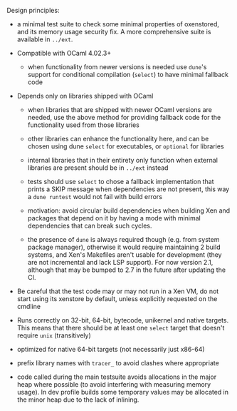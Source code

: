 Design principles:

* a minimal test suite to check some minimal properties of oxenstored, and
its memory usage security fix. 
A more comprehensive suite is available in `../ext`.

* Compatible with OCaml 4.02.3+

    * when functionality from newer versions is needed use `dune`'s support for
    conditional compilation (`select`) to have minimal fallback code

* Depends only on libraries shipped with OCaml

    * when libraries that are shipped with newer OCaml versions are needed,
    use the above method for providing fallback code for the functionality used
    from those libraries

    * other libraries can enhance the functionality here, and can be chosen using
    dune `select` for executables, or `optional` for libraries

    * internal libraries that in their entirety only function when external
    libraries are present should be in `../ext` instead

    * tests should use `select` to chose a fallback implementation that prints
    a SKIP message when dependencies are not present, this way a `dune runtest`
    would not fail with build errors

    * motivation: avoid circular build dependencies when building Xen and
    packages that depend on it by having a mode with minimal dependencies that
    can break such cycles.

    * the presence of `dune` is always required though (e.g. from system package manager),
    otherwise it would require maintaining 2 build systems, and Xen's Makefiles
    aren't usable for development (they are not incremental and lack LSP support).
    For now version 2.1, although that may be bumped to 2.7 in the future
    after updating the CI.

* Be careful that the test code may or may not run in a Xen VM, do not
start using its xenstore by default, unless explicitly requested on the cmdline

* Runs correctly on 32-bit, 64-bit, bytecode, unikernel and native targets.
This means that there should be at least one `select` target that doesn't require
`unix` (transitively)

* optimized for native 64-bit targets (not necessarily just x86-64)

* prefix library names with `tracer_` to avoid clashes where appropriate

* code called during the main testsuite avoids allocations in the major heap
where possible (to avoid interfering with measuring memory usage).
In dev profile builds some temporary values may be allocated in the minor heap
due to the lack of inlining.
